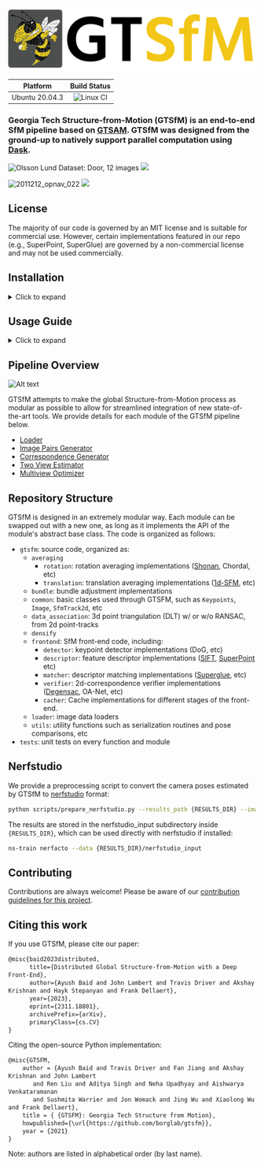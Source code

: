 ![Alt text](gtsfm-logo.png?raw=true)

| Platform     | Build Status  |
|:------------:| :-------------:|
| Ubuntu 20.04.3 |  ![Linux CI](https://github.com/borglab/gtsfm/actions/workflows/test-python.yml/badge.svg?branch=master) |

### Georgia Tech Structure-from-Motion (GTSfM) is an end-to-end SfM pipeline based on [GTSAM](https://github.com/borglab/gtsam). GTSfM was designed from the ground-up to natively support parallel computation using [Dask](https://dask.org/). 

<p align="left">
  <img src="https://user-images.githubusercontent.com/16724970/121294002-a4d7a400-c8ba-11eb-895e-a50305c049b6.gif" height="315" title="Olsson Lund Dataset: Door, 12 images">
  <img src="https://user-images.githubusercontent.com/16724970/142500100-ed3bd07b-f839-488e-a01d-823a9fbeaba4.gif" height="315">
</p>

<p align="left">
  <img src="https://user-images.githubusercontent.com/25347892/146043166-c5a172d7-17e0-4779-8333-8cd5f088ea2e.gif" height="345" title="2011212_opnav_022">
  <img src="https://user-images.githubusercontent.com/25347892/146043553-5299e9d3-44c5-40a6-8ba8-ff43d2a28c8f.gif" height="345">
</p>

## License

The majority of our code is governed by an MIT license and is suitable for commercial use. However, certain implementations featured in our repo (e.g., SuperPoint, SuperGlue) are governed by a non-commercial license and may not be used commercially.

## Installation

<details><summary>Click to expand</summary>

GTSfM requires no compilation, as Python wheels are provided for GTSAM. This repository includes external repositories as Git submodules –- don't forget to pull submodules with `git submodule update --init --recursive` or clone with `git clone --recursive https://github.com/borglab/gtsfm.git`.

To run GTSfM, first, we need to create a conda environment with the required dependencies.

On **Linux**, with CUDA support, run:

```bash
conda env create -f environment_linux.yml
conda activate gtsfm-v1 # you may need "source activate gtsfm-v1" depending upon your bash and conda set-up
```

On **macOS**, there is no CUDA support, so run:

```bash
conda env create -f environment_mac.yml
conda activate gtsfm-v1
```

Now, install `gtsfm` as a module:

```bash
pip install -e .
```

Make sure that you can run `python -c "import gtsfm; import gtsam; print('hello world')"` in python, and you are good to go!

</details>

## Usage Guide

<details><summary>Click to expand</summary>

Before running reconstruction, if you intend to use modules with pre-trained weights, such as SuperPoint, SuperGlue, or PatchmatchNet, please first run:

```bash
./download_model_weights.sh
```

To run SfM with a dataset with only an image directory and EXIF, with image file names ending with "jpg", please create the following file structure like

```
└── {DATASET_NAME}
       ├── images
               ├── image1.jpg
               ├── image2.jpg
               ├── image3.jpg
```

and run

```python
python gtsfm/runner/run_scene_optimizer_olssonloader.py --config_name {CONFIG_NAME} --dataset_root {DATASET_ROOT} --num_workers {NUM_WORKERS}
```

For example, if you had 4 cores available and wanted to use the Deep Front-End (recommended) on the "door" dataset, you should run:

```bash
python gtsfm/runner/run_scene_optimizer_olssonloader.py --dataset_root tests/data/set1_lund_door --config_name deep_front_end.yaml --num_workers 4
```

(or however many workers you desire).

You can view/monitor the distributed computation using the [Dask dashboard](http://localhost:8787/status).

Currently we require EXIF data embedded into your images (or you can provide ground truth intrinsics in the expected format for an Olsson dataset, or COLMAP-exported text data, etc.)

If you would like to compare GTSfM output with COLMAP output, please run:

```python
python gtsfm/runner/run_scene_optimizer_colmaploader.py --config_name {CONFIG_NAME} --images_dir {IMAGES_DIR} --colmap_files_dirpath {COLMAP_FILES_DIRPATH} --num_workers {NUM_WORKERS} --max_frame_lookahead {MAX_FRAME_LOOKAHEAD}
```

where `COLMAP_FILES_DIRPATH` is a directory where .txt files such as `cameras.txt`, `images.txt`, etc have been saved.

To visualize the result using Open3D, run:

```bash
python gtsfm/visualization/view_scene.py
```

For users that are working with the same dataset repeatedly, we provide functionality to cache front-end results for
GTSfM for very fast inference afterwards. For more information, please refer to [`gtsfm/frontend/cacher/README.md`](https://github.com/borglab/gtsfm/tree/master/gtsfm/frontend/cacher).

For users that want to run GTSfM on a cluster of multiple machines, we provide setup instructions here: [`CLUSTER.md`](https://github.com/borglab/gtsfm/tree/master/CLUSTER.md)

The results will be stored at `--output_root`, which is the `results` folder in the repo root by default. The poses and 3D tracks are stored in COLMAP format inside the `ba_output` subdirectory of `--output_root`. These can be visualized using the COLMAP GUI as well.

</details>

## Pipeline Overview

![Alt text](assets/gtsfm-overview.svg?raw=true)

GTSfM attempts to make the global Structure-from-Motion process as modular as possible to allow for streamlined integration of new state-of-the-art tools. We provide details for each module of the GTSfM pipeline below.

- [Loader](assets/LOADER.md)
- [Image Pairs Generator](assets/IMAGE_PAIRS_GENERATOR.md)
- [Correspondence Generator](assets/CORRESPONDENCE_GENERATOR.md)
- [Two View Estimator](assets/TWO_VIEW_ESTIMATOR.md)
- [Multiview Optimizer](assets/MULTIVIEW_OPTIMIZER.md)

## Repository Structure

GTSfM is designed in an extremely modular way. Each module can be swapped out with a new one, as long as it implements the API of the module's abstract base class. The code is organized as follows:

- `gtsfm`: source code, organized as:
  - `averaging`
    - `rotation`: rotation averaging implementations ([Shonan](https://arxiv.org/abs/2008.02737), Chordal, etc)
    - `translation`: translation averaging implementations ([1d-SFM](https://www.cs.cornell.edu/projects/1dsfm/docs/1DSfM_ECCV14.pdf), etc)
  - `bundle`: bundle adjustment implementations
  - `common`: basic classes used through GTSFM, such as `Keypoints`, `Image`, `SfmTrack2d`, etc
  - `data_association`: 3d point triangulation (DLT) w/ or w/o RANSAC, from 2d point-tracks
  - `densify`
  - `frontend`: SfM front-end code, including:
    - `detector`: keypoint detector implementations (DoG, etc)
    - `descriptor`: feature descriptor implementations ([SIFT](https://www.cs.ubc.ca/~lowe/papers/ijcv04.pdf), [SuperPoint](https://arxiv.org/abs/1712.07629) etc)
    - `matcher`: descriptor matching implementations ([Superglue](https://arxiv.org/abs/1911.11763), etc)
    - `verifier`: 2d-correspondence verifier implementations ([Degensac](https://citeseerx.ist.psu.edu/viewdoc/download?doi=10.1.1.466.2719&rep=rep1&type=pdf), OA-Net, etc)
    - `cacher`: Cache implementations for different stages of the front-end.
  - `loader`: image data loaders
  - `utils`: utility functions such as serialization routines and pose comparisons, etc
- `tests`: unit tests on every function and module

## Nerfstudio

We provide a preprocessing script to convert the camera poses estimated by GTSfM to [nerfstudio](https://docs.nerf.studio/en/latest/) format:

```bash
python scripts/prepare_nerfstudio.py --results_path {RESULTS_DIR} --images_dir {IMAGES_DIR}
```

The results are stored in the nerfstudio_input subdirectory inside `{RESULTS_DIR}`, which can be used directly with nerfstudio if installed:

```bash
ns-train nerfacto --data {RESULTS_DIR}/nerfstudio_input
```

## Contributing

Contributions are always welcome! Please be aware of our [contribution guidelines for this project](CONTRIBUTING.md).

## Citing this work

If you use GTSfM, please cite our paper: 

```
@misc{baid2023distributed,
      title={Distributed Global Structure-from-Motion with a Deep Front-End}, 
      author={Ayush Baid and John Lambert and Travis Driver and Akshay Krishnan and Hayk Stepanyan and Frank Dellaert},
      year={2023},
      eprint={2311.18801},
      archivePrefix={arXiv},
      primaryClass={cs.CV}
}
```

Citing the open-source Python implementation:

```
@misc{GTSFM,
    author = {Ayush Baid and Travis Driver and Fan Jiang and Akshay Krishnan and John Lambert
       and Ren Liu and Aditya Singh and Neha Upadhyay and Aishwarya Venkataramanan
       and Sushmita Warrier and Jon Womack and Jing Wu and Xiaolong Wu and Frank Dellaert},
    title = { {GTSFM}: Georgia Tech Structure from Motion},
    howpublished={\url{https://github.com/borglab/gtsfm}},
    year = {2021}
}
```

Note: authors are listed in alphabetical order (by last name).
